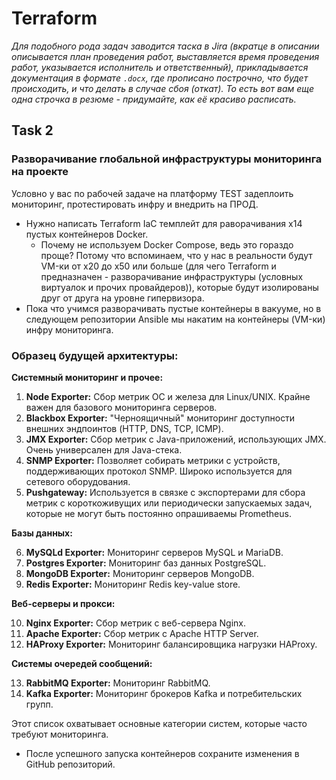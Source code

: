 # Terraform

_Для подобного рода задач заводится таска в Jira (вкратце в описании описывается план проведения работ, выставляется время проведения работ, указывается исполнитель и ответственный), прикладывается документация в формате `.docx`, где прописано построчно, что будет происходить, и что делать в случае сбоя (откат). То есть вот вам еще одна строчка в резюме - придумайте, как её красиво расписать._

## **Task 2**

### Разворачивание глобальной инфраструктуры мониторинга на проекте
Условно у вас по рабочей задаче на платформу TEST задеплоить мониторинг, протестировать инфру и внедрить на ПРОД.

- Нужно написать Terraform IaC темплейт для раворачивания x14 пустых контейнеров Docker.
  - Почему не используем Docker Compose, ведь это гораздо проще? Потому что вспоминаем, что у нас в реальности будут VM-ки от x20 до x50 или больше (для чего Terraform и предназначен - разворачивание инфраструктуры (условных виртуалок и прочих провайдеров)), которые будут изолированы друг от друга на уровне гипервизора.
- Пока что учимся разворачивать пустые контейнеры в вакууме, но в следующем репозитории Ansible мы накатим на контейнеры (VM-ки) инфру мониторинга.

### Образец будущей архитектуры:

  **Системный мониторинг и прочее:**
  
  1. **Node Exporter:** Сбор метрик ОС и железа для Linux/UNIX. Крайне важен для базового мониторинга серверов.
  2. **Blackbox Exporter:** "Черноящичный" мониторинг доступности внешних эндпоинтов (HTTP, DNS, TCP, ICMP).
  3. **JMX Exporter:** Сбор метрик с Java-приложений, использующих JMX. Очень универсален для Java-стека.
  4. **SNMP Exporter:** Позволяет собирать метрики с устройств, поддерживающих протокол SNMP. Широко используется для сетевого оборудования.
  5. **Pushgateway:** Используется в связке с экспортерами для сбора метрик с короткоживущих или периодически запускаемых задач, которые не могут быть постоянно опрашиваемы Prometheus.
  
  **Базы данных:**
  
  6.  **MySQLd Exporter:** Мониторинг серверов MySQL и MariaDB.
  7.  **Postgres Exporter:** Мониторинг баз данных PostgreSQL.
  8.  **MongoDB Exporter:** Мониторинг серверов MongoDB.
  9.  **Redis Exporter:** Мониторинг Redis key-value store.
  
  **Веб-серверы и прокси:**
  
  10. **Nginx Exporter:** Сбор метрик с веб-сервера Nginx.
  11. **Apache Exporter:** Сбор метрик с Apache HTTP Server.
  12. **HAProxy Exporter:** Мониторинг балансировщика нагрузки HAProxy.
  
  **Системы очередей сообщений:**
  
  13. **RabbitMQ Exporter:** Мониторинг RabbitMQ.
  14. **Kafka Exporter:** Мониторинг брокеров Kafka и потребительских групп.

Этот список охватывает основные категории систем, которые часто требуют мониторинга.

- После успешного запуска контейнеров сохраните изменения в GitHub репозиторий. 
